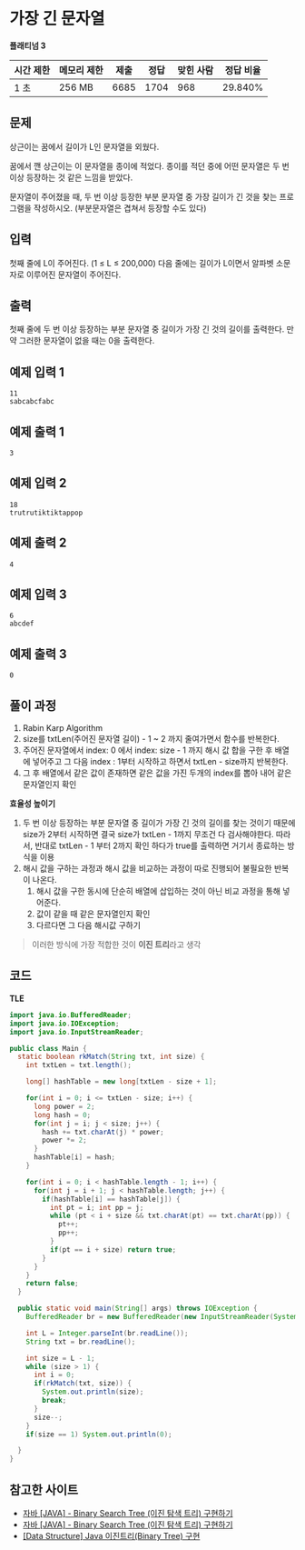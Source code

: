# 가장 긴 문자열

**플래티넘 3**

|시간 제한|	메모리 제한|	제출|	정답|	맞힌 사람|	정답 비율|
|---|---|---|---|---|---|
|1 초|	256 MB|	6685|	1704|	968	|29.840%|

## 문제

상근이는 꿈에서 길이가 L인 문자열을 외웠다.

꿈에서 깬 상근이는 이 문자열을 종이에 적었다. 종이를 적던 중에 어떤 문자열은 두 번 이상 등장하는 것 같은 느낌을 받았다.

문자열이 주어졌을 때, 두 번 이상 등장한 부분 문자열 중 가장 길이가 긴 것을 찾는 프로그램을 작성하시오. (부분문자열은 겹쳐서 등장할 수도 있다)

## 입력 

첫째 줄에 L이 주어진다. (1 ≤ L ≤ 200,000) 다음 줄에는 길이가 L이면서 알파벳 소문자로 이루어진 문자열이 주어진다.

## 출력 

첫째 줄에 두 번 이상 등장하는 부분 문자열 중 길이가 가장 긴 것의 길이를 출력한다. 만약 그러한 문자열이 없을 때는 0을 출력한다.

## 예제 입력 1

```
11
sabcabcfabc
```

## 예제 출력 1

```
3
```

## 예제 입력 2

```
18
trutrutiktiktappop
```

## 예제 출력 2

```
4
```

## 예제 입력 3

```
6
abcdef
```

## 예제 출력 3

```
0
```

## 풀이 과정

1. Rabin Karp Algorithm
2. size를 txtLen(주어진 문자열 길이) - 1 ~ 2 까지 줄여가면서 함수를 반복한다.
3. 주어진 문자열에서 index: 0 에서 index: size - 1 까지 해시 값 합을 구한 후 배열에 넣어주고 그 다음 index : 1부터 시작하고 하면서 txtLen - size까지 반복한다.
4. 그 후 배열에서 같은 값이 존재하면 같은 값을 가진 두개의 index를 뽑아 내어 같은 문자열인지 확인

**효율성 높이기**

1. 두 번 이상 등장하는 부분 문자열 중 길이가 가장 긴 것의 길이를 찾는 것이기 때문에 size가 2부터 시작하면 결국 size가 txtLen - 1까지 무조건 다 검사해야한다. 따라서, 반대로 txtLen - 1 부터 2까지 확인 하다가 true를 출력하면 거기서 종료하는 방식을 이용
2. 해시 값을 구하는 과정과 해시 값을 비교하는 과정이 따로 진행되어 불필요한 반복이 나온다.
   1. 해시 값을 구한 동시에 단순히 배열에 삽입하는 것이 아닌 비교 과정을 통해 넣어준다. 
   2. 값이 같을 때 같은 문자열인지 확인 
   3. 다르다면 그 다음 해시값 구하기
> 이러한 방식에 가장 적합한 것이 **이진 트리**라고 생각

## 코드

**TLE**

```java
import java.io.BufferedReader;
import java.io.IOException;
import java.io.InputStreamReader;

public class Main {
  static boolean rkMatch(String txt, int size) {
    int txtLen = txt.length();

    long[] hashTable = new long[txtLen - size + 1];

    for(int i = 0; i <= txtLen - size; i++) {
      long power = 2;
      long hash = 0;
      for(int j = i; j < size; j++) {
        hash += txt.charAt(j) * power;
        power *= 2;
      }
      hashTable[i] = hash;
    }

    for(int i = 0; i < hashTable.length - 1; i++) {
      for(int j = i + 1; j < hashTable.length; j++) {
        if(hashTable[i] == hashTable[j]) {
          int pt = i; int pp = j;
          while (pt < i + size && txt.charAt(pt) == txt.charAt(pp)) {
            pt++;
            pp++;
          }
          if(pt == i + size) return true;
        }
      }
    }
    return false;
  }

  public static void main(String[] args) throws IOException {
    BufferedReader br = new BufferedReader(new InputStreamReader(System.in));

    int L = Integer.parseInt(br.readLine());
    String txt = br.readLine();

    int size = L - 1;
    while (size > 1) {
      int i = 0;
      if(rkMatch(txt, size)) {
        System.out.println(size);
        break;
      }
      size--;
    }
    if(size == 1) System.out.println(0);

  }
}
```

## 참고한 사이트 

- [자바 [JAVA] - Binary Search Tree (이진 탐색 트리) 구현하기](https://st-lab.tistory.com/300)
- [자바 [JAVA] - Binary Search Tree (이진 탐색 트리) 구현하기](https://k3068.tistory.com/30)
- [[Data Structure] Java 이진트리(Binary Tree) 구현](https://math-coding.tistory.com/164)
